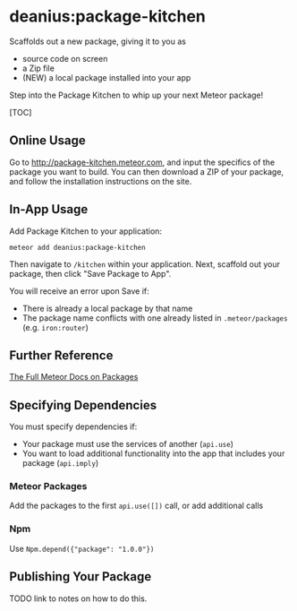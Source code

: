 # deanius:package-kitchen

Scaffolds out a new package, giving it to you as

* source code on screen
* a Zip file
* (NEW) a local package installed into your app


Step into the Package Kitchen to whip up your next Meteor package!

[TOC]

## Online Usage

Go to http://package-kitchen.meteor.com, and input the specifics of the package you want to build. You can then download a ZIP of your package, and  follow the installation instructions on the site.

## In-App Usage

Add Package Kitchen to your application:

`meteor add deanius:package-kitchen`

Then navigate to `/kitchen` within your application. Next, scaffold out your package, then click "Save Package to App".

You will receive an error upon Save if:

  - There is already a local package by that name
  - The package name conflicts with one already listed in `.meteor/packages` (e.g. `iron:router`)


## Further Reference
[The Full Meteor Docs on Packages](http://docs.meteor.com/#/full/packagedefinition)

## Specifying Dependencies


You must specify dependencies if:

  * Your package must use the services of another (`api.use`)
  * You want to load additional functionality into the app that includes your package (`api.imply`)

### Meteor Packages

Add the packages to the first `api.use([])` call, or add additional calls


### Npm

Use `Npm.depend({"package": "1.0.0"})`

## Publishing Your Package

TODO link to notes on how to do this.
